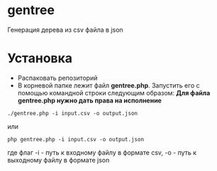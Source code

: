 # gentree
Генерация дерева из csv файла в json

# Установка
- Распаковать репозиторий
- В корневой папке лежит файл **gentree.php**. Запустить его с помощью командной строки следующим образом:
**Для файла gentree.php нужно дать права на исполнение** 
```
./gentree.php -i input.csv -o output.json
```
или
```
php gentree.php -i input.csv -o output.json
```
где флаг -i - путь к входному файлу в формате csv, -o - путь к выходному файлу в формате json
